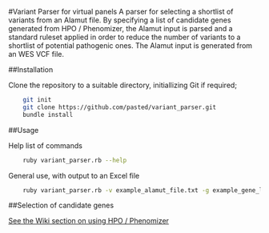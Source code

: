 #Variant Parser for virtual panels
A parser for selecting a shortlist of variants from an Alamut file.
By specifying a list of candidate genes generated from HPO / Phenomizer, the Alamut input is parsed and a standard ruleset applied in order to reduce the number of variants to a shortlist of potential pathogenic ones. The Alamut input is generated from an WES VCF file.


##Installation

Clone the repository to a suitable directory, initiallizing Git if required;

```bash
	git init
	git clone https://github.com/pasted/variant_parser.git
	bundle install
```
##Usage

Help list of commands

```bash
	ruby variant_parser.rb --help
```

General use, with output to an Excel file
```bash
	ruby variant_parser.rb -v example_alamut_file.txt -g example_gene_list.txt -e

```

##Selection of candidate genes

[See the Wiki section on using HPO / Phenomizer](https://github.com/pasted/variant_parser/wiki/Variant-parser---Examples-of-use)
